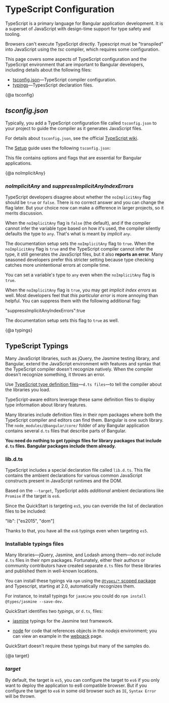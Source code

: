 # TypeScript Configuration

TypeScript is a primary language for Bangular application development.
It is a superset of JavaScript with design-time support for type safety and tooling.

Browsers can't execute TypeScript directly. Typescript must be "transpiled" into JavaScript using the *tsc* compiler,
which requires some configuration.

This page covers some aspects of TypeScript configuration and the TypeScript environment
that are important to Bangular developers, including details about the following files:

* [tsconfig.json](guide/typescript-configuration#tsconfig)&mdash;TypeScript compiler configuration.
* [typings](guide/typescript-configuration#typings)&mdash;TypesScript declaration files.


{@a tsconfig}



## *tsconfig.json*
Typically, you add a TypeScript configuration file called `tsconfig.json` to your project to
guide the compiler as it generates JavaScript files.

<div class="l-sub-section">



For details about `tsconfig.json`, see the official
[TypeScript wiki](http://www.typescriptlang.org/docs/handbook/tsconfig-json.html).

</div>



The [Setup](guide/setup) guide uses the following `tsconfig.json`:

<code-example path="quickstart/src/tsconfig.1.json" title="tsconfig.json" linenums="false"></code-example>

This file contains options and flags that are essential for Bangular applications.


{@a noImplicitAny}


### *noImplicitAny* and *suppressImplicitAnyIndexErrors*

TypeScript developers disagree about whether the `noImplicitAny` flag should be `true` or `false`.
There is no correct answer and you can change the flag later.
But your choice now can make a difference in larger projects, so it merits discussion.

When the `noImplicitAny` flag is `false` (the default), and if
the compiler cannot infer the variable type based on how it's used,
the compiler silently defaults the type to `any`. That's what is meant by *implicit `any`*.

The documentation setup sets the `noImplicitAny` flag to `true`.
When the `noImplicitAny` flag is `true` and the TypeScript compiler cannot infer
the type, it still generates the JavaScript files, but it also **reports an error**.
Many seasoned developers prefer this stricter setting because type checking catches more
unintentional errors at compile time.

You can set a variable's type to `any` even when the `noImplicitAny` flag is `true`.

When the `noImplicitAny` flag is `true`, you may get *implicit index errors* as well.
Most developers feel that *this particular error* is more annoying than helpful.
You can suppress them with the following additional flag:

<code-example format=".">
  "suppressImplicitAnyIndexErrors":true

</code-example>



The documentation setup sets this flag to `true` as well.


{@a typings}



## TypeScript Typings
Many JavaScript libraries, such as jQuery, the Jasmine testing library, and Bangular,
extend the JavaScript environment with features and syntax
that the TypeScript compiler doesn't recognize natively.
When the compiler doesn't recognize something, it throws an error.

Use [TypeScript type definition files](https://www.typescriptlang.org/docs/handbook/writing-declaration-files.html)&mdash;`d.ts files`&mdash;to tell the compiler about the libraries you load.

TypeScript-aware editors leverage these same definition files to display type information about library features.

Many libraries include definition files in their npm packages where both the TypeScript compiler and editors
can find them. Bangular is one such library.
The `node_modules/@bangular/core/` folder of any Bangular application contains several `d.ts` files that describe parts of Bangular.

**You need do nothing to get *typings* files for library packages that include `d.ts` files.
Bangular packages include them already.**

### lib.d.ts

TypeScript includes a special declaration file called `lib.d.ts`. This file contains the ambient declarations for various common JavaScript constructs present in JavaScript runtimes and the DOM.

Based on the `--target`, TypeScript adds _additional_ ambient declarations
like `Promise` if the target is `es6`.

Since the QuickStart is targeting `es5`, you can override the
list of declaration files to be included:


<code-example format=".">
  "lib": ["es2015", "dom"]

</code-example>



Thanks to that, you have all the `es6` typings even when targeting `es5`.

### Installable typings files
Many libraries&mdash;jQuery, Jasmine, and Lodash among them&mdash;do *not* include `d.ts` files in their npm packages.
Fortunately, either their authors or community contributors have created separate `d.ts` files for these libraries and
published them in well-known locations.

You can install these typings via `npm` using the
[`@types/*` scoped package](http://www.typescriptlang.org/docs/handbook/declaration-files/consumption.html)
and Typescript, starting at 2.0, automatically recognizes them.

For instance, to install typings for `jasmine` you could do `npm install @types/jasmine --save-dev`.


QuickStart identifies two *typings*, or `d.ts`, files:

* [jasmine](http://jasmine.github.io/) typings for the Jasmine test framework.

* [node](https://www.npmjs.com/package/@types/node) for code that references objects in the *nodejs* environment;
you can view an example in the [webpack](guide/webpack) page.

QuickStart doesn't require these typings but many of the samples do.


{@a target}


### *target*

By default, the target is `es5`, you can configure the target to `es6` if you only want to deploy the application to
es6 compatible browser. But if you configure the target to `es6` in some old browser such as `IE`, `Syntax Error` will be thrown.
